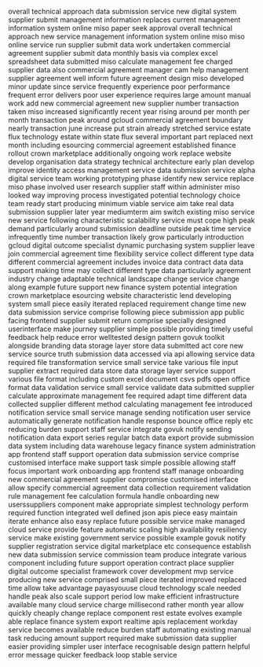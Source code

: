 overall technical approach data submission service new digital system supplier submit management information replaces current management information system online miso paper seek approval overall technical approach new service management information system online miso miso online service run supplier submit data work undertaken commercial agreement supplier submit data monthly basis via complex excel spreadsheet data submitted miso calculate management fee charged supplier data also commercial agreement manager cam help management supplier agreement well inform future agreement design miso developed minor update since service frequently experience poor performance frequent error delivers poor user experience requires large amount manual work add new commercial agreement new supplier number transaction taken miso increased significantly recent year rising around per month per month transaction peak around gcloud commercial agreement boundary nearly transaction june increase put strain already stretched service estate flux technology estate within state flux several important part replaced next month including esourcing commercial agreement established finance rollout crown marketplace additionally ongoing work replace website develop organisation data strategy technical architecture early plan develop improve identity access management service data submission service alpha digital service team working prototyping phase identify new service replace miso phase involved user research supplier staff within administer miso looked way improving process investigated potential technology choice team ready start producing minimum viable service aim take real data submission supplier later year mediumterm aim switch existing miso service new service following characteristic scalability service must cope high peak demand particularly around submission deadline outside peak time service infrequently time number transaction likely grow particularly introduction gcloud digital outcome specialist dynamic purchasing system supplier leave join commercial agreement time flexibility service collect different type data different commercial agreement includes invoice data contract data data support making time may collect different type data particularly agreement industry change adaptable technical landscape change service change along example future support new finance system potential integration crown marketplace esourcing website characteristic lend developing system small piece easily iterated replaced requirement change time new data submission service comprise following piece submission app public facing frontend supplier submit return comprise specially designed userinterface make journey supplier simple possible providing timely useful feedback help reduce error welltested design pattern govuk toolkit alongside branding data storage layer store data submitted act core new service source truth submission data accessed via api allowing service data required file transformation service small service take various file input supplier extract required data store data storage layer service support various file format including custom excel document csvs pdfs open office format data validation service small service validate data submitted supplier calculate approximate management fee required adapt time different data collected supplier different method calculating management fee introduced notification service small service manage sending notification user service automatically generate notification handle response bounce office reply etc reducing burden support staff service integrate govuk notify sending notification data export series regular batch data export provide submission data system including data warehouse legacy finance system administration app frontend staff support operation data submission service comprise customised interface make support task simple possible allowing staff focus important work onboarding app frontend staff manage onboarding new commercial agreement supplier compromise customised interface allow specify commercial agreement data collection requirement validation rule management fee calculation formula handle onboarding new userssuppliers component make appropriate simplest technology perform required function integrated well defined json apis piece easy maintain iterate enhance also easy replace future possible service make managed cloud service provide feature automatic scaling high availability resiliency service make existing government service possible example govuk notify supplier registration service digital marketplace etc consequence establish new data submission service commission team produce integrate various component including future support operation contract place supplier digital outcome specialist framework cover development mvp service producing new service comprised small piece iterated improved replaced time allow take advantage payasyouuse cloud technology scale needed handle peak also scale support period low make efficient infrastructure available many cloud service charge millisecond rather month year allow quickly cheaply change replace component rest estate evolves example able replace finance system export realtime apis replacement workday service becomes available reduce burden staff automating existing manual task reducing amount support required make submission data supplier easier providing simpler user interface recognisable design pattern helpful error message quicker feedback loop stable service